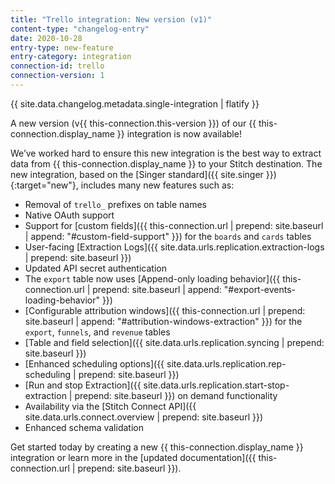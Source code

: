 ```yaml
---
title: "Trello integration: New version (v1)"
content-type: "changelog-entry"
date: 2020-10-28
entry-type: new-feature
entry-category: integration
connection-id: trello
connection-version: 1
---
```

{{ site.data.changelog.metadata.single-integration | flatify }}

A new version (v{{ this-connection.this-version }}) of our {{ this-connection.display_name }} integration is now available! 

We’ve worked hard to ensure this new integration is the best way to extract data from {{ this-connection.display_name }} to your Stitch destination. The new integration, based on the [Singer standard]({{ site.singer }}){:target="new"}, includes many new features such as:

- Removal of `trello_` prefixes on table names
- Native OAuth support
- Support for [custom fields]({{ this-connection.url | prepend: site.baseurl | append: "#custom-field-support" }}) for the `boards` and `cards` tables
- User-facing [Extraction Logs]({{ site.data.urls.replication.extraction-logs | prepend: site.baseurl }})
- Updated API secret authentication
- The `export` table now uses [Append-only loading behavior]({{ this-connection.url | prepend: site.baseurl | append: "#export-events-loading-behavior" }})
- [Configurable attribution windows]({{ this-connection.url | prepend: site.baseurl | append: "#attribution-windows-extraction" }}) for the `export`, `funnels`, and `revenue` tables
- [Table and field selection]({{ site.data.urls.replication.syncing | prepend: site.baseurl }})
- [Enhanced scheduling options]({{ site.data.urls.replication.rep-scheduling | prepend: site.baseurl }})
- [Run and stop Extraction]({{ site.data.urls.replication.start-stop-extraction | prepend: site.baseurl }}) on demand functionality
- Availability via the [Stitch Connect API]({{ site.data.urls.connect.overview | prepend: site.baseurl }})
- Enhanced schema validation

Get started today by creating a new {{ this-connection.display_name }} integration or learn more in the [updated documentation]({{ this-connection.url | prepend: site.baseurl }}).